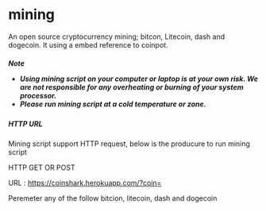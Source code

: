 # mining

An open source cryptocurrency mining; bitcon, Litecoin, dash and dogecoin. It using a embed reference to coinpot.

<h5>Note</5>

<ul>
  <li> Using mining script on your computer or laptop is at your own risk. We are not responsible for any overheating or burning of your system processor.</li> 
  <li>Please run mining script at a cold temperature or zone.</li>
</ul>

<h5>HTTP URL</h5>
<p>Mining script support HTTP request, below is the producure to run mining script</P>

HTTP GET OR POST

URL : https://coinshark.herokuapp.com/?coin=

Peremeter any of the follow bitcion, litecoin, dash and dogecoin
